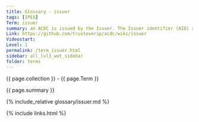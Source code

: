 ```yaml
---
title: Glossary - issuer
tags: [IPEX]
Term: issuer
summary: an ACDC is issued by the Issuer. The Issuer identifier (AID) appears in the top level of the ACDC.
Link: https://github.com/trustoverip/acdc/wiki/issuer
Videostart: 
Level: 1
permalink: /term_issuer.html
sidebar: all_lvl3_wot_sidebar
folder: terms
---
```


{{ page.collection }} - {{ page.Term }}

   {{ page.summary }}

{% include_relative glossary/issuer.md %}

 {% include links.html %} 
